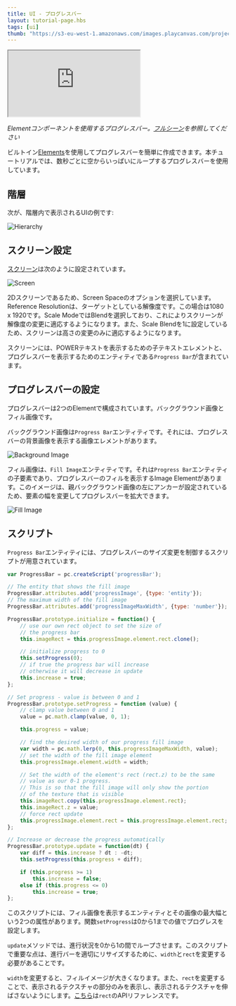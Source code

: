 ```yaml
---
title: UI - プログレスバー
layout: tutorial-page.hbs
tags: [ui]
thumb: "https://s3-eu-west-1.amazonaws.com/images.playcanvas.com/projects/12/501979/49D69A-image-75.jpg"
---
```


<iframe loading="lazy" src="https://playcanv.as/p/FlebHmLs/" title="User Interface - Progress Bar"></iframe>

*Elementコンポーネントを使用するプログレスバー。[フルシーン][1]を参照してください*

ビルトイン[Elements][2]を使用してプログレスバーを簡単に作成できます。本チュートリアルでは、数秒ごとに空からいっぱいにループするプログレスバーを使用しています。

## 階層

次が、階層内で表示されるUIの例です:

![Hierarchy][4]

## スクリーン設定

[スクリーン][3]は次のように設定されています。

![Screen][5]

2Dスクリーンであるため、Screen Spaceのオプションを選択しています。Reference Resolutionは、ターゲットとしている解像度です。この場合は1080 x 1920です。Scale ModeではBlendを選択しており、これによりスクリーンが解像度の変更に適応するようになります。また、Scale Blendを1に設定しているため、スクリーンは高さの変更のみに適応するようになります。

スクリーンには、POWERテキストを表示するための子テキストエレメントと、プログレスバーを表示するためのエンティティである`Progress Bar`が含まれています。

## プログレスバーの設定

プログレスバーは2つのElementで構成されています。バックグラウンド画像とフィル画像です。

バックグラウンド画像は`Progress Bar`エンティティです。それには、プログレスバーの背景画像を表示する画像エレメントがあります。

![Background Image][6]

フィル画像は、`Fill Image`エンティティです。それは`Progress Bar`エンティティの子要素であり、プログレスバーのフィルを表示するImage Elementがあります。このイメージは、親バックグラウンド画像の左にアンカーが設定されているため、要素の幅を変更してプログレスバーを拡大できます。

![Fill Image][7]

## スクリプト

`Progress Bar`エンティティには、プログレスバーのサイズ変更を制御するスクリプトが用意されています。

```javascript
var ProgressBar = pc.createScript('progressBar');

// The entity that shows the fill image
ProgressBar.attributes.add('progressImage', {type: 'entity'});
// The maximum width of the fill image
ProgressBar.attributes.add('progressImageMaxWidth', {type: 'number'});

ProgressBar.prototype.initialize = function() {
    // use our own rect object to set the size of
    // the progress bar
    this.imageRect = this.progressImage.element.rect.clone();

    // initialize progress to 0
    this.setProgress(0);
    // if true the progress bar will increase
    // otherwise it will decrease in update
    this.increase = true;
};

// Set progress - value is between 0 and 1
ProgressBar.prototype.setProgress = function (value) {
    // clamp value between 0 and 1
    value = pc.math.clamp(value, 0, 1);

    this.progress = value;

    // find the desired width of our progress fill image
    var width = pc.math.lerp(0, this.progressImageMaxWidth, value);
    // set the width of the fill image element
    this.progressImage.element.width = width;

    // Set the width of the element's rect (rect.z) to be the same
    // value as our 0-1 progress.
    // This is so that the fill image will only show the portion
    // of the texture that is visible
    this.imageRect.copy(this.progressImage.element.rect);
    this.imageRect.z = value;
    // force rect update
    this.progressImage.element.rect = this.progressImage.element.rect;
};

// Increase or decrease the progress automatically
ProgressBar.prototype.update = function(dt) {
    var diff = this.increase ? dt : -dt;
    this.setProgress(this.progress + diff);

    if (this.progress >= 1)
        this.increase = false;
    else if (this.progress <= 0)
        this.increase = true;
};
```

このスクリプトには、フィル画像を表示するエンティティとその画像の最大幅という2つの属性があります。関数`setProgress`は0から1までの値でプログレスを設定します。

`update`メソッドでは、進行状況を0から1の間でループさせます。このスクリプトで重要な点は、進行バーを適切にリサイズするために、`width`と`rect`を変更する必要があることです。

`width`を変更すると、フィルイメージが大きくなります。また、`rect`を変更することで、表示されるテクスチャの部分のみを表示し、表示されるテクスチャを伸ばさないようにします。[こちら][8]は`rect`のAPIリファレンスです。

[1]: https://playcanvas.com/editor/scene/547906
[2]: /user-manual/user-interface/elements/
[3]: /user-manual/user-interface/screens/
[4]: /images/tutorials/ui/progressbar/hierarchy.png
[5]: /images/tutorials/ui/progressbar/screen.png
[6]: /images/tutorials/ui/progressbar/progress-bar-bg.png
[7]: /images/tutorials/ui/progressbar/progress-bar-fill.png
[8]: /api/pc.ElementComponent.html#rect